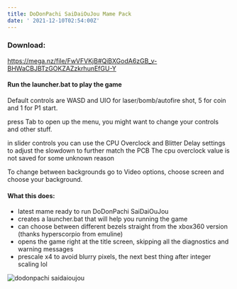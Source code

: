 ```yaml
---
title: DoDonPachi SaiDaiOuJou Mame Pack
date: '	2021-12-10T02:54:00Z'
---
```


### Download:
https://mega.nz/file/FwVFVKjB#QiBXGodA6zGB_v-BHWaCBJBTzGOKZAZzkrhunEfGU-Y

#### Run the launcher.bat to play the game

Default controls are WASD and UIO for laser/bomb/autofire shot, 5 for coin and 1 for P1 start.

press Tab to open up the menu, you might want to change your controls and other stuff.

in slider controls you can use the CPU Overclock and Blitter Delay settings to adjust the slowdown to further match the PCB
The cpu overclock value is not saved for some unknown reason

To change between backgrounds go to Video options, choose screen and choose your background.

#### What this does:
- latest mame ready to run DoDonPachi SaiDaiOuJou
- creates a launcher.bat that will help you running the game
- can choose between different bezels straight from the xbox360 version (thanks hyperscorpio from emuline)
- opens the game right at the title screen, skipping all the diagnostics and warning messages
- prescale x4 to avoid blurry pixels, the next best thing after integer scaling lol


![dodonpachi saidaioujou](https://cdn.discordapp.com/attachments/538039622408732692/918697798470352916/unknown.png)

